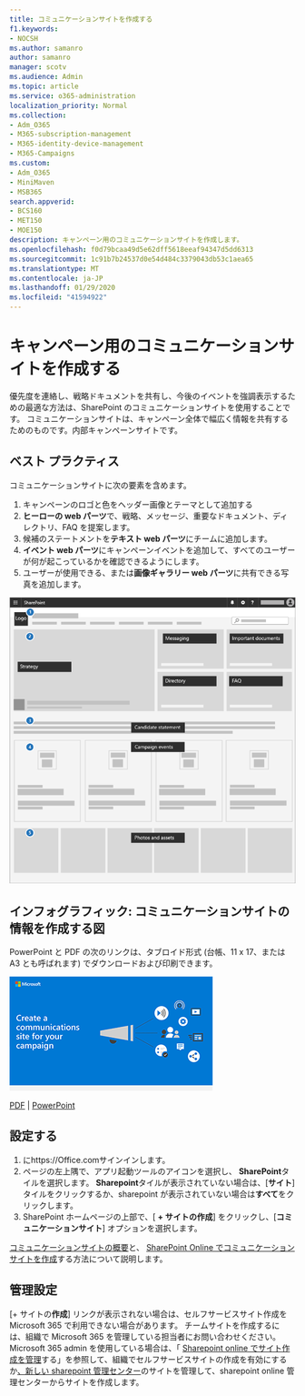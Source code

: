 ```yaml
---
title: コミュニケーションサイトを作成する
f1.keywords:
- NOCSH
ms.author: samanro
author: samanro
manager: scotv
ms.audience: Admin
ms.topic: article
ms.service: o365-administration
localization_priority: Normal
ms.collection:
- Adm_O365
- M365-subscription-management
- M365-identity-device-management
- M365-Campaigns
ms.custom:
- Adm_O365
- MiniMaven
- MSB365
search.appverid:
- BCS160
- MET150
- MOE150
description: キャンペーン用のコミュニケーションサイトを作成します。
ms.openlocfilehash: f0d79bcaa49d5e62dff5618eeaf94347d5dd6313
ms.sourcegitcommit: 1c91b7b24537d0e54d484c3379043db53c1aea65
ms.translationtype: MT
ms.contentlocale: ja-JP
ms.lasthandoff: 01/29/2020
ms.locfileid: "41594922"
---
```

# <a name="create-a-communications-site-for-your-campaign"></a>キャンペーン用のコミュニケーションサイトを作成する

優先度を連絡し、戦略ドキュメントを共有し、今後のイベントを強調表示するための最適な方法は、SharePoint のコミュニケーションサイトを使用することです。 コミュニケーションサイトは、キャンペーン全体で幅広く情報を共有するためのものです。内部キャンペーンサイトです。

## <a name="best-practices"></a>ベスト プラクティス

コミュニケーションサイトに次の要素を含めます。

1. キャンペーンのロゴと色をヘッダー画像とテーマとして追加する
2. **ヒーローの web パーツ**で、戦略、メッセージ、重要なドキュメント、ディレクトリ、FAQ を提案します。
3. 候補のステートメントを**テキスト web パーツ**にチームに追加します。
4. **イベント web パーツ**にキャンペーンイベントを追加して、すべてのユーザーが何が起こっているかを確認できるようにします。
5. ユーザーが使用できる、または**画像ギャラリー web パーツ**に共有できる写真を追加します。

![キャンペーンに必要な共通要素のスペースを含む SharePoint の通信ページの図](media/m365-democracy-comms-site.png)

## <a name="infographic-create-a-communications-site-infographic"></a>インフォグラフィック: コミュニケーションサイトの情報を作成する図 
PowerPoint と PDF の次のリンクは、タブロイド形式 (台帳、11 x 17、または A3 とも呼ばれます) でダウンロードおよび印刷できます。

[![コミュニケーションサイトのインフォグラフィックの画像](media/M365-Campaigns-CreateCommunicationSite-358-201.png)](downloads/M365CampaignsCreateCommunicationSite.pdf)

[PDF](downloads/M365CampaignsCreateCommunicationSite.pdf) | [PowerPoint](https://github.com/MicrosoftDocs/microsoft-365-docs-pr/raw/live/m365-democracy/microsoft-365/campaigns/downloads/M365CampaignsCreateCommunicationSite.pptx)


## <a name="set-it-up"></a>設定する

1. にhttps://Office.comサインインします。
2. ページの左上隅で、アプリ起動ツールのアイコンを選択し、 **SharePoint**タイルを選択します。 **Sharepoint**タイルが表示されていない場合は、[**サイト**] タイルをクリックするか、sharepoint が表示されていない場合は**すべて**をクリックします。
3. SharePoint ホームページの上部で、[ **+ サイトの作成**] をクリックし、[**コミュニケーションサイト**] オプションを選択します。

[コミュニケーションサイトの概要](https://support.office.com/article/What-is-a-SharePoint-communication-site-94A33429-E580-45C3-A090-5512A8070732)と、 [SharePoint Online でコミュニケーションサイトを作成](https://support.office.com/article/Create-a-communication-site-in-SharePoint-Online-7FB44B20-A72F-4D2C-9173-FC8F59BA50EB)する方法について説明します。


## <a name="admin-settings"></a>管理設定

[+ サイトの**作成**] リンクが表示されない場合は、セルフサービスサイト作成を Microsoft 365 で利用できない場合があります。 チームサイトを作成するには、組織で Microsoft 365 を管理している担当者にお問い合わせください。 Microsoft 365 admin を使用している場合は、「 [Sharepoint online でサイト作成を管理](https://docs.microsoft.com/sharepoint/manage-site-creation)する」を参照して、組織でセルフサービスサイトの作成を有効にするか[、新しい sharepoint 管理センター](https://docs.microsoft.com/sharepoint/manage-sites-in-new-admin-center)のサイトを管理して、sharepoint online 管理センターからサイトを作成します。
  